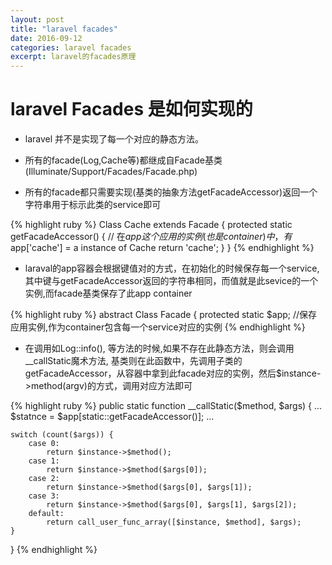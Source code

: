 ```yaml
---
layout: post
title: "laravel facades"
date: 2016-09-12
categories: laravel facades
excerpt: laravel的facades原理
---
```

# laravel Facades 是如何实现的

* laravel 并不是实现了每一个对应的静态方法。

* 所有的facade(Log,Cache等)都继成自Facade基类(Illuminate/Support/Facades/Facade.php)


* 所有的facade都只需要实现(基类的抽象方法getFacadeAccessor)返回一个字符串用于标示此类的service即可

{% highlight ruby %}
Class Cache extends Facade
{
    protected static getFacadeAccessor()
    {
        // 在$app这个应用的实例(也是container)中，有$app['cache'] = a instance of Cache
        return 'cache';
    }
}
{% endhighlight %}


* laraval的app容器会根据键值对的方式，在初始化的时候保存每一个service,其中键与getFacadeAccessor返回的字符串相同，而值就是此sevice的一个实例,而facade基类保存了此app container

{% highlight ruby %}
abstract Class Facade
{
    protected static $app; //保存应用实例,作为container包含每一个service对应的实例
{% endhighlight %}


* 在调用如Log::info(), 等方法的时候,如果不存在此静态方法，则会调用__callStatic魔术方法, 基类则在此函数中，先调用子类的getFacadeAccessor，从容器中拿到此facade对应的实例，然后$instance->method(argv)的方式，调用对应方法即可

{% highlight ruby %}
public static function __callStatic($method, $args)
{
    ...
    $statnce = $app[static::getFacadeAccessor()];
    ...

    switch (count($args)) {
        case 0:
            return $instance->$method();
        case 1:
            return $instance->$method($args[0]);
        case 2:
            return $instance->$method($args[0], $args[1]);
        case 3:
            return $instance->$method($args[0], $args[1], $args[2]);
        default:
            return call_user_func_array([$instance, $method], $args);
    }
}
{% endhighlight %}

